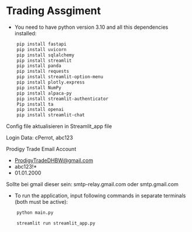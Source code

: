 # Trading Assgiment

- You need to have python version 3.10
and all this dependencies installed:
```bash 
    pip install fastapi
    pip install uvicorn
    pip install sqlalchemy
    pip install streamlit
    pip install panda 
    pip install requests
    pip install streamlit-option-menu
    pip install plotly.express
    pip install NumPy
    pip install alpaca-py
    pip install streamlit-authenticator
    Pip install ta
    pip install openai
    pip install streamlit-chat
```

Config file aktualisieren in Streamlit_app file

Login Data: cPerrot, abc123

Prodigy Trade Email Account
- ProdigyTradeDHBW@gmail.com
- abc123!*
- 01.01.2000

Sollte bei gmail dieser sein: smtp-relay.gmail.com
oder smtp.gmail.com

- To run the application, input following commands in separate terminals (both must be active):
```bash
    python main.py  
```
```bash
    streamlit run streamlit_app.py      
```

